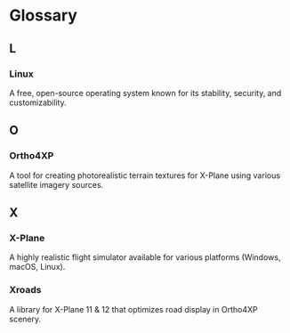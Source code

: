 # Glossary

## L
### Linux
A free, open-source operating system known for its stability, security, and customizability.

## O
### Ortho4XP
A tool for creating photorealistic terrain textures for X-Plane using various satellite imagery sources.

## X
### X-Plane
A highly realistic flight simulator available for various platforms (Windows, macOS, Linux).

### Xroads
A library for X-Plane 11 & 12 that optimizes road display in Ortho4XP scenery. 